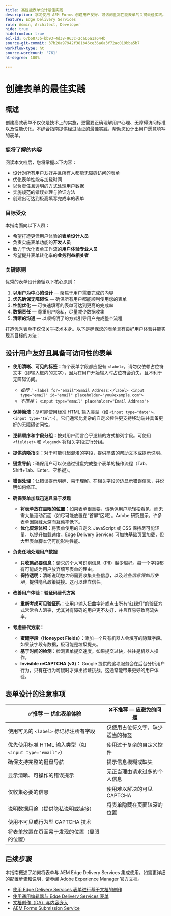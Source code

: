```yaml
---
title: 高性能表单设计最佳实践
description: 学习使用 AEM Forms 创建用户友好、可访问且高性能表单的关键最佳实践。提升数据质量、用户体验和提交成功率。
feature: Edge Delivery Services
role: Admin, Architect, Developer
hide: true
hidefromtoc: true
exl-id: 67b6873b-bb93-4d38-963c-2ca65a1a644b
source-git-commit: 37b20a97942f381b46ce36a6a3f72ac019bba5b7
workflow-type: ht
source-wordcount: '761'
ht-degree: 100%

---
```


# 创建表单的最佳实践

## 概述

创建高效表单不仅仅是技术上的实施，更需要正确理解用户心理、无障碍访问标准以及性能优化。本综合指南提供经过验证的最佳实践，帮助您设计出用户愿意填写的表单。

### 您将了解的内容

阅读本文档后，您将掌握以下内容：

* 设计对所有用户友好并且所有人都能无障碍访问的表单
* 优化表单性能与加载时间
* 以负责任且透明的方式处理用户数据
* 实施规范的错误处理与验证方法
* 创建出可达到极高填写完成率的表单

### 目标受众

本指南面向以下人群：

* 希望打造更佳用户体验的&#x200B;**表单设计人员**
* 负责实施表单功能的&#x200B;**开发人员**
* 致力于优化表单工作流的&#x200B;**用户体验专业人员**
* 希望提升表单转化率的&#x200B;**业务利益相关者**

### 关键原则

优秀的表单设计遵循以下核心原则：

1. **以用户为中心的设计** — 聚焦于用户需要完成的内容
2. **优先确保无障碍性** — 确保所有用户都能顺利使用您的表单
3. **性能优化** — 可快速填写的表单可达到更高的完成率
4. **数据责任** — 尊重用户隐私，尽量减少数据收集
5. **清晰的沟通** — 以顺畅明了的方式引导用户完成整个流程

打造优秀表单不仅仅关乎技术本身。以下是确保您的表单具有良好用户体验并能实现其目标的方法：

## 设计用户友好且具备可访问性的表单

* **使用清晰、可见的标签：**&#x200B;每个表单字段都应配有 `<label>`。请勿仅依赖占位符文本（即输入框内的文字），因为在用户开始输入时占位符会消失，且不利于无障碍访问。
   * *推荐：* `<label for="email">Email Address:</label> <input type="email" id="email" placeholder="you@example.com">`
   * *不推荐：* `<input type="email" placeholder="Email Address">`
* **保持简洁：**&#x200B;尽可能使用标准 HTML 输入类型（如 `<input type="date">`、`<input type="tel">`）。它们通常比复杂的自定义控件更支持移动端并具备更好的无障碍访问性。
* **逻辑顺序和字段分组：**&#x200B;按对用户而言合乎逻辑的方式排列字段。可使用 `<fieldset>` 和 `<legend>` 将相关字段进行分组。
* **提供清晰指引：**&#x200B;对于可能引起混淆的字段，提供简洁的帮助文本或提示说明。
* **键盘导航：**&#x200B;确保用户可以仅通过键盘完成整个表单的操作流程（Tab、Shift+Tab、Enter、空格键）。
* **错误处理：**&#x200B;让错误提示明确、易于理解。在相关字段旁边显示错误信息，并说明如何修正。

* **确保表单加载迅速且易于发现**

   * **将表单放在显眼的位置：**&#x200B;如果表单很重要，请确保用户能轻松看见，而无需大量滚动页面（如尽可能放置在“首屏”区域）。Adobe 研究显示，许多表单因隐藏太深而互动率低下。
   * **优化资源体积：**&#x200B;将表单使用的自定义 JavaScript 或 CSS 保持尽可能轻量，以提升加载速度。Edge Delivery Services 可加快基础页面加载，但大型表单脚本仍可能影响性能。

* **负责任地处理用户数据**
   * **只收集必要信息：**&#x200B;请求的个人可识别信息（PII）越少越好。每一个字段都有可能成为用户放弃填写表单的理由。
   * **保持透明：**&#x200B;清晰说明您&#x200B;*为何*&#x200B;需要收集某些信息，以及&#x200B;*这些信息将如何使用*。提供隐私政策链接。这可以建立信任。

* **改善用户体验：验证码替代方案**

   * **重新考虑可见验证码：**&#x200B;让用户输入扭曲字符或点击所有“红绿灯”的验证方式常常令人沮丧，尤其对有障碍的用户更不友好，并且容易导致高流失率。

* **考虑替代方案：**
   * **蜜罐字段（Honeypot Fields）：**&#x200B;添加一个只有机器人会填写的隐藏字段。如果该字段有数据，极可能是垃圾提交。
   * **基于时间的检测：**&#x200B;检测表单提交速度。如果提交过快，往往是机器人操作。
   * **Invisible reCAPTCHA (v3)：** Google 提供的这项服务会在后台分析用户行为，只有在行为可疑时才弹出验证挑战。这通常能带来更好的用户体验。

## 表单设计的注意事项

| ✅推荐 — 优化表单体验 | ❌不推荐 — 应避免的问题 |
|----------------------------------------------------------------------|------------------------------------------------------------------|
| 使用可见的 `<label>` 标记标注所有字段 | 仅使用占位符文字，缺少适当的标签 |
| 优先使用标准 HTML 输入类型（如 `<input type="email">`） | 使用过于复杂的自定义控件 |
| 确保支持完整的键盘导航 | 提示信息模糊或缺失 |
| 显示清晰、可操作的错误提示 | 无正当理由请求过多的个人信息 |
| 仅收集必要的信息 | 使用难以解决的可见 CAPTCHA |
| 说明数据用途（提供隐私说明或链接） | 将表单隐藏在页面较深的位置 |
| 使用不可见或行为型 CAPTCHA 技术 |                                                                  |
| 将表单放置在页面易于发现的位置（显眼的位置） |                                                                  |


## 后续步骤

本指南概述了如何将表单与 AEM Edge Delivery Services 集成使用。如需更详细的配置步骤和说明，请参阅 Adobe Experience Manager 官方文档。

* [使用 Edge Delivery Services 表单进行基于文档的创作](/help/edge/docs/forms/tutorial.md)
* [使用通用编辑器与 Edge Delivery Services 表单](/help/edge/docs/forms/universal-editor/overview-universal-editor-for-edge-delivery-services-for-forms.md)
* [文档创作（DA）与内容嵌入](https://www.aem.live/developer/da-tutorial)
* [AEM Forms Submission Service](/help/edge/docs/forms/configure-submission-action-for-eds-forms.md)
